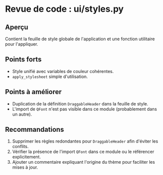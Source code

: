 # Revue de code : ui/styles.py

## Aperçu
Contient la feuille de style globale de l'application et une fonction utilitaire pour l'appliquer.

## Points forts
- Style unifié avec variables de couleur cohérentes.
- `apply_stylesheet` simple d'utilisation.

## Points à améliorer
- Duplication de la définition `DraggableHeader` dans la feuille de style.
- L'import de `QFont` n'est pas visible dans ce module (probablement dans un autre).

## Recommandations
1. Supprimer les règles redondantes pour `DraggableHeader` afin d'éviter les conflits.
2. Vérifier la présence de l'import `QFont` dans ce module ou le référencer explicitement.
3. Ajouter un commentaire expliquant l'origine du thème pour faciliter les mises à jour.
